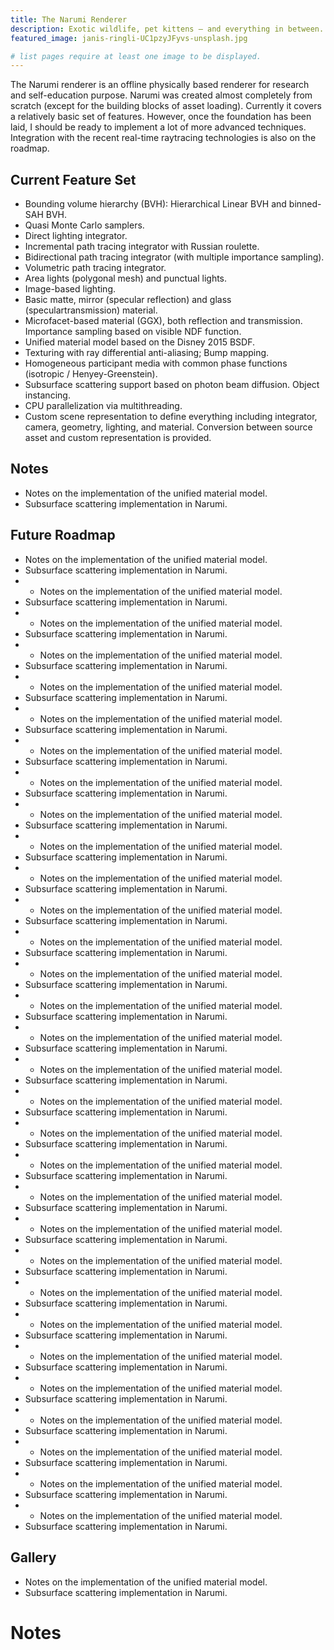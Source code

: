 ```yaml
---
title: The Narumi Renderer
description: Exotic wildlife, pet kittens — and everything in between. Uncover the beauty of the animal kingdom through your screen.
featured_image: janis-ringli-UC1pzyJFyvs-unsplash.jpg

# list pages require at least one image to be displayed.
---
```




The Narumi renderer is an offline physically based renderer for research and self-education purpose. Narumi was created almost completely from scratch (except for the building blocks of asset loading). Currently it covers a relatively basic set of features. However, once the foundation has been laid, I should be ready to implement a lot of more advanced techniques. Integration with the recent real-time raytracing technologies is also on the roadmap.

## Current Feature Set

* Bounding volume hierarchy (BVH): Hierarchical Linear BVH and binned-SAH BVH.
* Quasi Monte Carlo samplers.
* Direct lighting integrator.
* Incremental path tracing integrator with Russian roulette.
* Bidirectional path tracing integrator (with multiple importance sampling).
* Volumetric path tracing integrator.
* Area lights (polygonal mesh) and punctual lights.
* Image-based lighting.
* Basic matte, mirror (specular reflection) and glass (speculartransmission) material.
* Microfacet-based material (GGX), both reflection and transmission. Importance sampling based on visible NDF function.
* Unified material model based on the Disney 2015 BSDF.
* Texturing with ray differential anti-aliasing; Bump mapping.
* Homogeneous participant media with common phase functions (isotropic / Henyey-Greenstein).
* Subsurface scattering support based on photon beam diffusion.
Object instancing.
* CPU parallelization via multithreading.
* Custom scene representation to define everything including integrator, camera, geometry, lighting, and material. Conversion between source asset and custom representation is provided.

##  Notes

* Notes on the implementation of the unified material model.
* Subsurface scattering implementation in Narumi.

## Future Roadmap

* Notes on the implementation of the unified material model.
* Subsurface scattering implementation in Narumi.
* * Notes on the implementation of the unified material model.
* Subsurface scattering implementation in Narumi.
* * Notes on the implementation of the unified material model.
* Subsurface scattering implementation in Narumi.
* * Notes on the implementation of the unified material model.
* Subsurface scattering implementation in Narumi.
* * Notes on the implementation of the unified material model.
* Subsurface scattering implementation in Narumi.
* * Notes on the implementation of the unified material model.
* Subsurface scattering implementation in Narumi.
* * Notes on the implementation of the unified material model.
* Subsurface scattering implementation in Narumi.
* * Notes on the implementation of the unified material model.
* Subsurface scattering implementation in Narumi.
* * Notes on the implementation of the unified material model.
* Subsurface scattering implementation in Narumi.
* * Notes on the implementation of the unified material model.
* Subsurface scattering implementation in Narumi.
* * Notes on the implementation of the unified material model.
* Subsurface scattering implementation in Narumi.
* * Notes on the implementation of the unified material model.
* Subsurface scattering implementation in Narumi.
* * Notes on the implementation of the unified material model.
* Subsurface scattering implementation in Narumi.
* * Notes on the implementation of the unified material model.
* Subsurface scattering implementation in Narumi.
* * Notes on the implementation of the unified material model.
* Subsurface scattering implementation in Narumi.
* * Notes on the implementation of the unified material model.
* Subsurface scattering implementation in Narumi.
* * Notes on the implementation of the unified material model.
* Subsurface scattering implementation in Narumi.
* * Notes on the implementation of the unified material model.
* Subsurface scattering implementation in Narumi.
* * Notes on the implementation of the unified material model.
* Subsurface scattering implementation in Narumi.
* * Notes on the implementation of the unified material model.
* Subsurface scattering implementation in Narumi.
* * Notes on the implementation of the unified material model.
* Subsurface scattering implementation in Narumi.
* * Notes on the implementation of the unified material model.
* Subsurface scattering implementation in Narumi.
* * Notes on the implementation of the unified material model.
* Subsurface scattering implementation in Narumi.
* * Notes on the implementation of the unified material model.
* Subsurface scattering implementation in Narumi.
* * Notes on the implementation of the unified material model.
* Subsurface scattering implementation in Narumi.
* * Notes on the implementation of the unified material model.
* Subsurface scattering implementation in Narumi.
* * Notes on the implementation of the unified material model.
* Subsurface scattering implementation in Narumi.
* * Notes on the implementation of the unified material model.
* Subsurface scattering implementation in Narumi.
* * Notes on the implementation of the unified material model.
* Subsurface scattering implementation in Narumi.
* * Notes on the implementation of the unified material model.
* Subsurface scattering implementation in Narumi.
* * Notes on the implementation of the unified material model.
* Subsurface scattering implementation in Narumi.

## Gallery


* Notes on the implementation of the unified material model.
* Subsurface scattering implementation in Narumi.
# Notes
